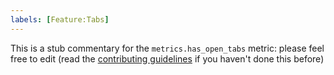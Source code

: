 ```yaml
---
labels: [Feature:Tabs]
---
```


This is a stub commentary for the `metrics.has_open_tabs` metric: please feel free to edit (read the
[contributing guidelines](https://github.com/mozilla/glean-annotations/blob/main/CONTRIBUTING.md)
if you haven't done this before)
